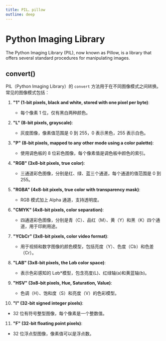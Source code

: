 ```yaml
---
title: PIL、pillow
outline: deep
---
```


# Python Imaging Library

The Python Imaging Library (PIL), now known as Pillow, is a library that offers several standard procedures for manipulating images.

## convert()

PIL（Python Imaging Library）的 `convert` 方法用于在不同图像模式之间转换。常见的图像模式包括：

1. **"1" (1-bit pixels, black and white, stored with one pixel per byte)**:

   - 每个像素 1 位，仅有黑白两种颜色。

2. **"L" (8-bit pixels, grayscale)**:

   - 灰度图像，像素值范围是 0 到 255，0 表示黑色，255 表示白色。

3. **"P" (8-bit pixels, mapped to any other mode using a color palette)**:

   - 使用调色板的 8 位彩色图像，每个像素值是调色板中颜色的索引。

4. **"RGB" (3x8-bit pixels, true color)**:

   - 三通道彩色图像，分别是红、绿、蓝三个通道，每个通道的值范围是 0 到 255。

5. **"RGBA" (4x8-bit pixels, true color with transparency mask)**:

   - RGB 模式加上 Alpha 通道，支持透明度。

6. **"CMYK" (4x8-bit pixels, color separation)**:

   - 四通道彩色图像，分别是青（C）、品红（M）、黄（Y）和黑（K）四个通道，用于印刷用途。

7. **"YCbCr" (3x8-bit pixels, color video format)**:

   - 用于视频和数字图像的颜色模型，包括亮度（Y）、色度（Cb）和色差（Cr）。

8. **"LAB" (3x8-bit pixels, the L*a*b color space)**:

   - 表示色彩感知的 L*a*b\*模型，包含亮度(L)、红绿轴(a)和黄蓝轴(b)。

9. **"HSV" (3x8-bit pixels, Hue, Saturation, Value)**:

   - 色调（H）、饱和度（S）和亮度（V）的色彩模型。

10. **"I" (32-bit signed integer pixels)**:

- 32 位有符号整型图像，每个像素是一个整数值。

11. **"F" (32-bit floating point pixels)**:

- 32 位浮点型图像，像素值可以是浮点数。
